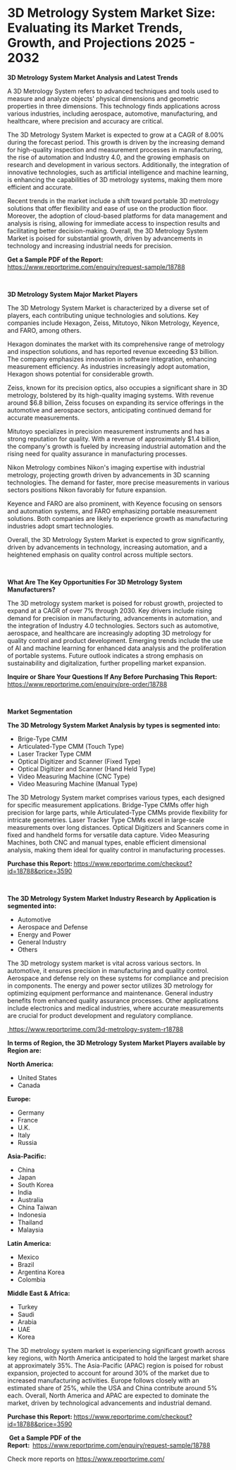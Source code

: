 <p><h1>3D Metrology System Market Size: Evaluating its Market Trends, Growth, and Projections 2025 - 2032</h1></p><p><strong>3D Metrology System Market Analysis and Latest Trends</strong></p>
<p><p>A 3D Metrology System refers to advanced techniques and tools used to measure and analyze objects' physical dimensions and geometric properties in three dimensions. This technology finds applications across various industries, including aerospace, automotive, manufacturing, and healthcare, where precision and accuracy are critical.</p><p>The 3D Metrology System Market is expected to grow at a CAGR of 8.00% during the forecast period. This growth is driven by the increasing demand for high-quality inspection and measurement processes in manufacturing, the rise of automation and Industry 4.0, and the growing emphasis on research and development in various sectors. Additionally, the integration of innovative technologies, such as artificial intelligence and machine learning, is enhancing the capabilities of 3D metrology systems, making them more efficient and accurate.</p><p>Recent trends in the market include a shift toward portable 3D metrology solutions that offer flexibility and ease of use on the production floor. Moreover, the adoption of cloud-based platforms for data management and analysis is rising, allowing for immediate access to inspection results and facilitating better decision-making. Overall, the 3D Metrology System Market is poised for substantial growth, driven by advancements in technology and increasing industrial needs for precision.</p></p>
<p><strong>Get a Sample PDF of the Report:&nbsp;</strong> <a href="https://www.reportprime.com/enquiry/request-sample/18788?utm_campaign=2267&utm_medium=2&utm_source=Github&utm_content=ia&utm_term=19032025&utm_id=3d-metrology-system">https://www.reportprime.com/enquiry/request-sample/18788</a></p>
<p>&nbsp;</p>
<p><strong>3D Metrology System Major Market Players</strong></p>
<p><p>The 3D Metrology System Market is characterized by a diverse set of players, each contributing unique technologies and solutions. Key companies include Hexagon, Zeiss, Mitutoyo, Nikon Metrology, Keyence, and FARO, among others. </p><p>Hexagon dominates the market with its comprehensive range of metrology and inspection solutions, and has reported revenue exceeding $3 billion. The company emphasizes innovation in software integration, enhancing measurement efficiency. As industries increasingly adopt automation, Hexagon shows potential for considerable growth.</p><p>Zeiss, known for its precision optics, also occupies a significant share in 3D metrology, bolstered by its high-quality imaging systems. With revenue around $6.8 billion, Zeiss focuses on expanding its service offerings in the automotive and aerospace sectors, anticipating continued demand for accurate measurements.</p><p>Mitutoyo specializes in precision measurement instruments and has a strong reputation for quality. With a revenue of approximately $1.4 billion, the company's growth is fueled by increasing industrial automation and the rising need for quality assurance in manufacturing processes.</p><p>Nikon Metrology combines Nikon's imaging expertise with industrial metrology, projecting growth driven by advancements in 3D scanning technologies. The demand for faster, more precise measurements in various sectors positions Nikon favorably for future expansion.</p><p>Keyence and FARO are also prominent, with Keyence focusing on sensors and automation systems, and FARO emphasizing portable measurement solutions. Both companies are likely to experience growth as manufacturing industries adopt smart technologies.</p><p>Overall, the 3D Metrology System Market is expected to grow significantly, driven by advancements in technology, increasing automation, and a heightened emphasis on quality control across multiple sectors.</p></p>
<p>&nbsp;</p>
<p><strong>What Are The Key Opportunities For 3D Metrology System Manufacturers?</strong></p>
<p><p>The 3D metrology system market is poised for robust growth, projected to expand at a CAGR of over 7% through 2030. Key drivers include rising demand for precision in manufacturing, advancements in automation, and the integration of Industry 4.0 technologies. Sectors such as automotive, aerospace, and healthcare are increasingly adopting 3D metrology for quality control and product development. Emerging trends include the use of AI and machine learning for enhanced data analysis and the proliferation of portable systems. Future outlook indicates a strong emphasis on sustainability and digitalization, further propelling market expansion.</p></p>
<p><strong>Inquire or Share Your Questions If Any Before Purchasing This Report:</strong> <a href="https://www.reportprime.com/enquiry/pre-order/18788?utm_campaign=2267&utm_medium=2&utm_source=Github&utm_content=ia&utm_term=19032025&utm_id=3d-metrology-system">https://www.reportprime.com/enquiry/pre-order/18788</a></p>
<p>&nbsp;</p>
<p><strong>Market Segmentation</strong></p>
<p><strong>The 3D Metrology System Market Analysis by types is segmented into:</strong></p>
<p><ul><li>Brige-Type CMM</li><li>Articulated-Type CMM (Touch Type)</li><li>Laser Tracker Type CMM</li><li>Optical Digitizer and Scanner (Fixed Type)</li><li>Optical Digitizer and Scanner (Hand Held Type)</li><li>Video Measuring Machine (CNC Type)</li><li>Video Measuring Machine (Manual Type)</li></ul></p>
<p><p>The 3D Metrology System market comprises various types, each designed for specific measurement applications. Bridge-Type CMMs offer high precision for large parts, while Articulated-Type CMMs provide flexibility for intricate geometries. Laser Tracker Type CMMs excel in large-scale measurements over long distances. Optical Digitizers and Scanners come in fixed and handheld forms for versatile data capture. Video Measuring Machines, both CNC and manual types, enable efficient dimensional analysis, making them ideal for quality control in manufacturing processes.</p></p>
<p><strong>Purchase this Report:&nbsp;</strong><a href="https://www.reportprime.com/checkout?id=18788&price=3590&utm_campaign=2267&utm_medium=2&utm_source=Github&utm_content=ia&utm_term=19032025&utm_id=3d-metrology-system">https://www.reportprime.com/checkout?id=18788&price=3590</a></p>
<p>&nbsp;</p>
<p><strong>The 3D Metrology System Market Industry Research by Application is segmented into:</strong></p>
<p><ul><li>Automotive</li><li>Aerospace and Defense</li><li>Energy and Power</li><li>General Industry</li><li>Others</li></ul></p>
<p><p>The 3D metrology system market is vital across various sectors. In automotive, it ensures precision in manufacturing and quality control. Aerospace and defense rely on these systems for compliance and precision in components. The energy and power sector utilizes 3D metrology for optimizing equipment performance and maintenance. General industry benefits from enhanced quality assurance processes. Other applications include electronics and medical industries, where accurate measurements are crucial for product development and regulatory compliance.</p></p>
<p><a href="https://www.reportprime.com/3d-metrology-system-r18788?utm_campaign=2267&utm_medium=2&utm_source=Github&utm_content=ia&utm_term=19032025&utm_id=3d-metrology-system">&nbsp;https://www.reportprime.com/3d-metrology-system-r18788</a></p>
<p><strong>In terms of Region, the 3D Metrology System Market Players available by Region are:</strong></p>
<p>
    <p> <strong> North America: </strong>
        <ul>
            <li>United States</li>
            <li>Canada</li>
        </ul>
        </p> 
    <p> <strong> Europe: </strong>
        <ul>
            <li>Germany</li>
            <li>France</li>
            <li>U.K.</li>
            <li>Italy</li>
            <li>Russia</li>
        </ul>
        </p> 
    <p> <strong> Asia-Pacific: </strong>
        <ul>
            <li>China</li>
            <li>Japan</li>
            <li>South Korea</li>
            <li>India</li>
            <li>Australia</li>
            <li>China Taiwan</li>
            <li>Indonesia</li>
            <li>Thailand</li>
            <li>Malaysia</li>
        </ul>
        </p> 
    <p> <strong> Latin America: </strong>
        <ul>
            <li>Mexico</li>
            <li>Brazil</li>
            <li>Argentina Korea</li>
            <li>Colombia</li>
        </ul>
        </p> 
    <p> <strong> Middle East & Africa: </strong>
        <ul>
            <li>Turkey</li>
            <li>Saudi</li>
            <li>Arabia</li>
            <li>UAE</li>
            <li>Korea</li>
        </ul>
    </p>
    </p>
<p><p>The 3D metrology system market is experiencing significant growth across key regions, with North America anticipated to hold the largest market share at approximately 35%. The Asia-Pacific (APAC) region is poised for robust expansion, projected to account for around 30% of the market due to increased manufacturing activities. Europe follows closely with an estimated share of 25%, while the USA and China contribute around 5% each. Overall, North America and APAC are expected to dominate the market, driven by technological advancements and industrial demand.</p></p>
<p><strong>Purchase this Report: </strong><a href="https://www.reportprime.com/checkout?id=18788&price=3590&utm_campaign=2267&utm_medium=2&utm_source=Github&utm_content=ia&utm_term=19032025&utm_id=3d-metrology-system">https://www.reportprime.com/checkout?id=18788&price=3590</a></p>
<p>&nbsp;<strong>Get a Sample PDF of the Report:&nbsp;&nbsp;</strong><a href="https://www.reportprime.com/enquiry/request-sample/18788?utm_campaign=2267&utm_medium=2&utm_source=Github&utm_content=ia&utm_term=19032025&utm_id=3d-metrology-system">https://www.reportprime.com/enquiry/request-sample/18788</a></p>
<p><strong></strong></p>
<p>Check more reports on <a href="https://www.reportprime.com/?utm_campaign=2267&utm_medium=2&utm_source=Github&utm_content=ia&utm_term=19032025&utm_id=3d-metrology-system">https://www.reportprime.com/</a></p>